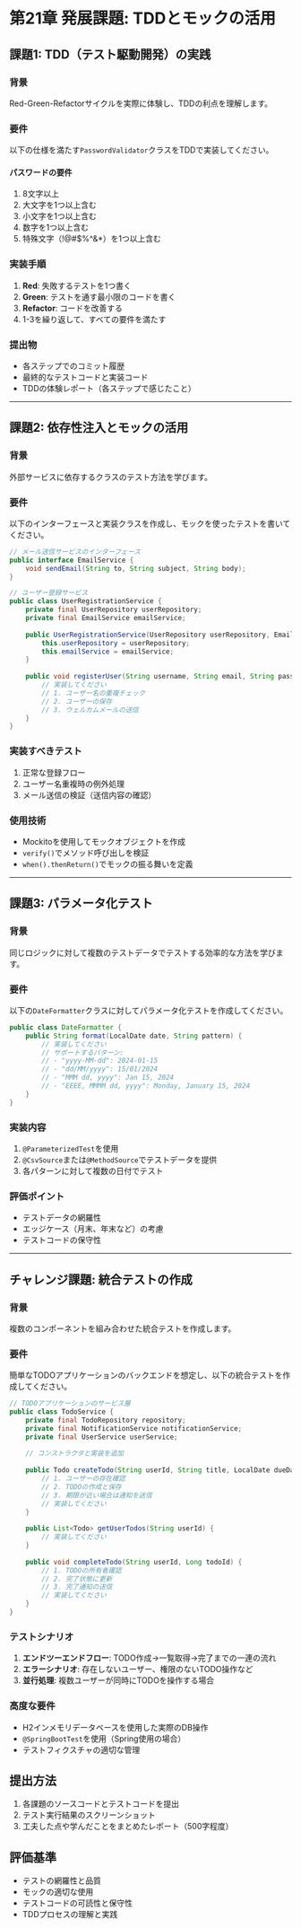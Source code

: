 # 第21章 発展課題: TDDとモックの活用

## 課題1: TDD（テスト駆動開発）の実践

### 背景
Red-Green-Refactorサイクルを実際に体験し、TDDの利点を理解します。

### 要件
以下の仕様を満たす`PasswordValidator`クラスをTDDで実装してください。

#### パスワードの要件
1. 8文字以上
2. 大文字を1つ以上含む
3. 小文字を1つ以上含む
4. 数字を1つ以上含む
5. 特殊文字（!@#$%^&*）を1つ以上含む

### 実装手順
1. **Red**: 失敗するテストを1つ書く
2. **Green**: テストを通す最小限のコードを書く
3. **Refactor**: コードを改善する
4. 1-3を繰り返して、すべての要件を満たす

### 提出物
- 各ステップでのコミット履歴
- 最終的なテストコードと実装コード
- TDDの体験レポート（各ステップで感じたこと）

---

## 課題2: 依存性注入とモックの活用

### 背景
外部サービスに依存するクラスのテスト方法を学びます。

### 要件
以下のインターフェースと実装クラスを作成し、モックを使ったテストを書いてください。

```java
// メール送信サービスのインターフェース
public interface EmailService {
    void sendEmail(String to, String subject, String body);
}

// ユーザー登録サービス
public class UserRegistrationService {
    private final UserRepository userRepository;
    private final EmailService emailService;
    
    public UserRegistrationService(UserRepository userRepository, EmailService emailService) {
        this.userRepository = userRepository;
        this.emailService = emailService;
    }
    
    public void registerUser(String username, String email, String password) {
        // 実装してください
        // 1. ユーザー名の重複チェック
        // 2. ユーザーの保存
        // 3. ウェルカムメールの送信
    }
}
```

### 実装すべきテスト
1. 正常な登録フロー
2. ユーザー名重複時の例外処理
3. メール送信の検証（送信内容の確認）

### 使用技術
- Mockitoを使用してモックオブジェクトを作成
- `verify()`でメソッド呼び出しを検証
- `when().thenReturn()`でモックの振る舞いを定義

---

## 課題3: パラメータ化テスト

### 背景
同じロジックに対して複数のテストデータでテストする効率的な方法を学びます。

### 要件
以下の`DateFormatter`クラスに対してパラメータ化テストを作成してください。

```java
public class DateFormatter {
    public String format(LocalDate date, String pattern) {
        // 実装してください
        // サポートするパターン:
        // - "yyyy-MM-dd": 2024-01-15
        // - "dd/MM/yyyy": 15/01/2024
        // - "MMM dd, yyyy": Jan 15, 2024
        // - "EEEE, MMMM dd, yyyy": Monday, January 15, 2024
    }
}
```

### 実装内容
1. `@ParameterizedTest`を使用
2. `@CsvSource`または`@MethodSource`でテストデータを提供
3. 各パターンに対して複数の日付でテスト

### 評価ポイント
- テストデータの網羅性
- エッジケース（月末、年末など）の考慮
- テストコードの保守性

---

## チャレンジ課題: 統合テストの作成

### 背景
複数のコンポーネントを組み合わせた統合テストを作成します。

### 要件
簡単なTODOアプリケーションのバックエンドを想定し、以下の統合テストを作成してください。

```java
// TODOアプリケーションのサービス層
public class TodoService {
    private final TodoRepository repository;
    private final NotificationService notificationService;
    private final UserService userService;
    
    // コンストラクタと実装を追加
    
    public Todo createTodo(String userId, String title, LocalDate dueDate) {
        // 1. ユーザーの存在確認
        // 2. TODOの作成と保存
        // 3. 期限が近い場合は通知を送信
        // 実装してください
    }
    
    public List<Todo> getUserTodos(String userId) {
        // 実装してください
    }
    
    public void completeTodo(String userId, Long todoId) {
        // 1. TODOの所有者確認
        // 2. 完了状態に更新
        // 3. 完了通知の送信
        // 実装してください
    }
}
```

### テストシナリオ
1. **エンドツーエンドフロー**: TODO作成→一覧取得→完了までの一連の流れ
2. **エラーシナリオ**: 存在しないユーザー、権限のないTODO操作など
3. **並行処理**: 複数ユーザーが同時にTODOを操作する場合

### 高度な要件
- H2インメモリデータベースを使用した実際のDB操作
- `@SpringBootTest`を使用（Spring使用の場合）
- テストフィクスチャの適切な管理

## 提出方法
1. 各課題のソースコードとテストコードを提出
2. テスト実行結果のスクリーンショット
3. 工夫した点や学んだことをまとめたレポート（500字程度）

## 評価基準
- テストの網羅性と品質
- モックの適切な使用
- テストコードの可読性と保守性
- TDDプロセスの理解と実践